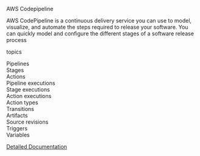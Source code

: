 AWS Codepipeline

AWS CodePipeline is a continuous delivery service you can use to model, visualize, and automate the steps required to release your software. You can quickly model and configure the different stages of a software release process

topics

Pipelines <br>
Stages <br>
Actions <br>
Pipeline executions <br>
Stage executions <br>
Action executions <br>
Action types <br>
Transitions <br>
Artifacts <br>
Source revisions <br>
Triggers <br>
Variables <br>

[Detailed Documentation](https://docs.aws.amazon.com/codepipeline/latest/userguide/concepts.html)
